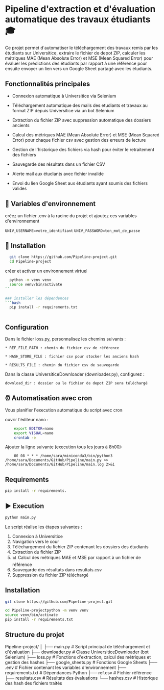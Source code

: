 
# Pipeline d'extraction et d'évaluation automatique des travaux étudiants :mortar_board:


Ce projet permet d'automatiser le téléchargement des travaux remis par les étudiants sur Universitice, extraire le fichier de depot ZIP, calculer les métriques MAE (Mean Absolute Error) et MSE (Mean Squared Error) pour évaluer les prédictions des étudiants par rapport à une référence pour ensuite envoyer un lien vers un Google Sheet partagé avec les étudiants.

## Fonctionnalités principales


* Connexion automatique à Universitice via Selenium
* Téléchargement automatique des mails des etudiants et travaux au format ZIP depuis Universitice via un bot Selenium

* Extraction du fichier ZIP avec suppression automatique des dossiers ancients

* Calcul des métriques MAE (Mean Absolute Error) et MSE (Mean Squared Error) pour chaque fichier csv avec gestion des erreurs de lecture

* Gestion de l'historique des fichiers via hash pour éviter le retraitement des fichiers

* Sauvegarde des résultats dans un fichier CSV
  
* Alerte mail aux étudiants avec fichier invalide
* Envoi du lien Google Sheet aux étudiants ayant soumis des fichiers valides
  
## :closed_lock_with_key: Variables d'environnement


créez un fichier .env à la racine du projet et ajoutez ces variables d'environnement


`UNIV_USERNAME=votre_identifiant`
`UNIV_PASSWORD=ton_mot_de_passe`


## :wrench: Installation

```bash
  git clone https://github.com/Pipeline-project.git
  cd Pipeline-project
```

 créer et activer un environnement virtuel
```bash
  python -m venv venv
  source venv/bin/activate
``
  
### installer les dépendences
```bash
  pip install -r requirements.txt
  
```
    

## Configuration


Dans le fichier loss.py, personnalisez les chemins suivants :

    * REF_FILE_PATH : chemin du fichier csv de référence

    * HASH_STORE_FILE : fichier csv pour stocker les anciens hash

    * RESULTS_FILE : chemin du fichier csv de sauvegarde

Dans la classe UniversiticeDownloader (downloader.py), configurez :

    download_dir : dossier ou le fichier de depot ZIP sera téléchargé
    
## :alarm_clock: Automatisation avec cron

Vous planifier l'execution automatique du script avec cron 

ouvrir l'éditeur nano : 
```bash
    export EDITOR=nano
    export VISUAL=nano
    crontab -e
```
Ajouter la ligne suivante (execution tous les jours à 8h00):

```cron
    00 08 * * * /home/sara/miniconda3/bin/python3 /home/sara/Documents/GitHub/Pipeline/main.py >> /home/sara/Documents/GitHub/Pipeline/main.log 2>&1
```
## Requirements

```bash
pip install -r requirements.
```
## :arrow_forward: Execution

```bash
python main.py
```
Le script réalise les étapes suivantes : 

1. Connexion à Universitice 
2. Navigation vers le cour 
3. Téléchargement du fichier ZIP contenant les dossiers des étudiants
4. Extraction du fichier ZIP
5. :bar_chart: Calcul des métriques MAE et MSE par rapport à un fichier de référence 
6. Sauvegarde des résultats dans resultats.csv
7. Suppression du fichier ZIP téléchargé 

## Installation

```bash
git clone https://github.com/Pipeline-project.git

cd Pipeline-projectpython -m venv venv
source venv/bin/activate
pip install -r requirements.txt

```

## Structure du projet
Pipeline-project/
│
├── main.py                 # Script principal de téléchargement et d'évaluation
├── downloader.py           # Classe UniversiticeDownloader (bot Selenium)
├── loss.py                 # Fonctions d'extraction, calcul des métriques et gestion des hashes
├── google_sheets.py        # Fonctions Google Sheets
├── .env                    # Fichier contenant les variables d'environnement
├── requirements.txt        # Dépendances Python
├── ref.csv                 # Fichier référence
├── resultats.csv           # Résultats des évaluations
└── hashes.csv              # Historique des hash des fichiers traités              


